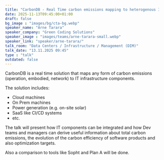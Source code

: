 ```yaml
---
title: "CarbonDB - Real Time carbon emissions mapping to heterogenous IT infrastructure 🇩🇪"
date: 2025-11-13T09:45:00+01:00
draft: false
bg_image : "images/bg/cta-bg.webp"
speaker_name: "Arne Tarara"
speaker_company: "Green Coding Solutions"
speaker_image : "images/teams/arne-tarara-small.webp"
speaker_link: "speaker/arne-tarara/"
talk_room: "Data Centers / Infrastructure / Management (DIM)"
talk_date: "13.11.2025 09:45"
type : "talk"
outdated: false
---
```


CarbonDB is a real time solution that maps any form of carbon emissions (operation, embodied, network) to IT infrastructure components.

The solution includes:
- Cloud machines
- On Prem machines
- Power generation (e.g. on-site solar)
- SaaS like CI/CD systems
- etc.

The talk will present how IT components can be integrated and how Dev teams and managers can derive useful information about total carbon emissions, the evolution of the carbon efficiency of software products and also optimization targets.

Also a comparison to tools like Sopht and Plan A will be done.
